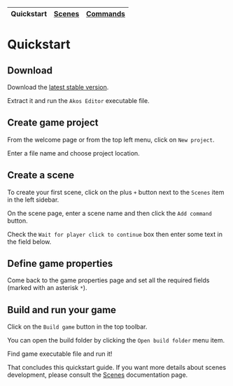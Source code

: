 | Quickstart | [Scenes](scenes.md) | [Commands](commands.md) |
| --- | --- | --- |

# Quickstart

## Download

Download the [latest stable version](https://github.com/grimwred/akos/releases/latest).

Extract it and run the `Akos Editor` executable file.

## Create game project

From the welcome page or from the top left menu, click on `New project`.

Enter a file name and choose project location.

## Create a scene

To create your first scene, click on the plus `+` button next to the `Scenes` item in the left sidebar.

On the scene page, enter a scene name and then click the `Add command` button.

Check the `Wait for player click to continue` box then enter some text in the field below.

## Define game properties

Come back to the game properties page and set all the required fields (marked with an asterisk `*`).

## Build and run your game

Click on the `Build game` button in the top toolbar.

You can open the build folder by clicking the `Open build folder` menu item.

Find game executable file and run it!

That concludes this quickstart guide. If you want more details about scenes development, please consult the [Scenes](scenes.md) documentation page. 
